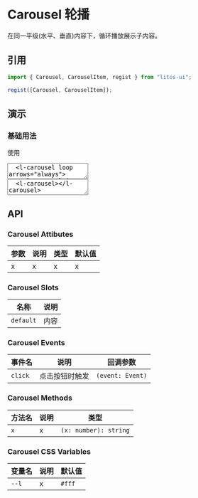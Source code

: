 # Carousel 轮播

在同一平级(水平、垂直)内容下，循环播放展示子内容。

## 引用

```js
import { Carousel, CarouselItem, regist } from "litos-ui";

regist([Carousel, CarouselItem]);
```

## 演示

### 基础用法

使用

<ClientOnly>
<l-code-preview>
<textarea lang="html">
  <l-carousel loop arrows="always">
    <l-carousel-item class="carousel-item carousel1">1</l-carousel-item>
    <l-carousel-item class="carousel-item carousel2">2</l-carousel-item>
    <l-carousel-item class="carousel-item carousel3">3</l-carousel-item>
    <l-carousel-item class="carousel-item carousel4">4</l-carousel-item>
    <l-carousel-item class="carousel-item carousel5">5</l-carousel-item>
  </l-carousel>
</textarea>
<div class="source">
<textarea lang="html">
  <l-carousel></l-carousel>
</textarea>
</div>
</l-code-preview>
</ClientOnly>

## API

### Carousel Attibutes

<!-- prettier-ignore -->
| 参数 | 说明 | 类型 | 默认值 |
| --- | --- | --- | --- |
| x | x | x | x |

### Carousel Slots

<!-- prettier-ignore -->
| 名称 | 说明 |
| --- | --- |
| `default` | 内容 |

### Carousel Events

<!-- prettier-ignore -->
| 事件名 | 说明 | 回调参数 |
| --- | --- | --- |
| `click` | 点击按钮时触发 | `(event: Event)` |

### Carousel Methods

<!-- prettier-ignore -->
| 方法名 | 说明 | 类型 |
| --- | --- | --- |
| `x` | x | `(x: number): string` |

### Carousel CSS Variables

<!-- prettier-ignore -->
| 变量名 | 说明 | 默认值 |
| --- | --- | --- |
| `--l` | x | `#fff` |
